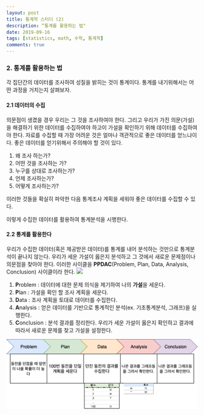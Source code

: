 ```yaml
---
layout: post
title: 통계학 스터디 (2)
description: “통계를 활용하는 법"
date: 2019-09-16
tags: [statistics, math, 수학, 통계학]
comments: true
---
```




### 2. 통계를 활용하는 법

각 집단간의 데이터를 조사하여 성질을 밝히는 것이 통계이다. 통계를 내기위해서는 어떤 과정을 거치는지 살펴보자.

#### 2.1 데이터의 수집

의문점이 생겼을 경우 우리는 그 것을 조사하여야 한다. 그리고 우리가 가진 의문(가설)을 해결하기 위한 데이터를 수집하여야 하고이 가설을 확인하기 위해 데이터를 수집하여야 한다. 자료를 수집할 때 가장 어려운 것은 얼마나 객관적으로 좋은 데이터를 얻느냐이다. 좋은 데이터를 얻기위해서 주의해야 할 것이 있다.

1. 왜 조사 하는가?
2. 어떤 것을 조사하는 가?
3. 누구를 상대로 조사하는가?
4. 언제 조사하는가?
5. 어떻게 조사하는가?

이러한 것들을 확실히 파악한 다음 통계조사 계획을 세워야 좋은 데이터를 수집할 수 있다. 

이렇게 수집한 데이터를 활용하여 통계분석을 시행한다.



#### 2.2 통계를 활용한다

우리가 수집한 데이터(혹은 제공받은 데이터)를 통계를 내어 분석하는 것만으로 통계분석이 끝나지 않는다. 우리가 세운 가설이 옳은지 분석하고 그 것에서 새로운 문제점이나 의문점을 찾아야 한다. 이러한 사이클을 **PPDAC**(Problem, Plan, Data, Analysis, Conclusion) 사이클이라 한다.
![](https://www.stat.auckland.ac.nz/~wild/StatThink/images/99.Investigative.png)

1. **P**roblem : 데이터에 대한 문제 의식을 제기하여 나의 **가설**을 세운다.
2. **P**lan : 가설을 확인 할 조사 계획을 세운다.
3. **D**ata : 조사 계획을 토대로 데이터를 수집한다.
4. **A**nalysis : 얻은 데이터를 기반으로 통계적인 분석(ex. 기초통계분석, 그래프)을 실행한다.
5. **C**onclusion : 분석 결과를 정리한다. 우리가 세운 가설이 옳은지 확인하고 결과에 따라서 새로운 문제를 찾고 가설을 설정한다.

![PPDAC](https://github.com/pignuante/pignuante.github.io/blob/master/assets/images/statistics/02.png?raw=true)

















